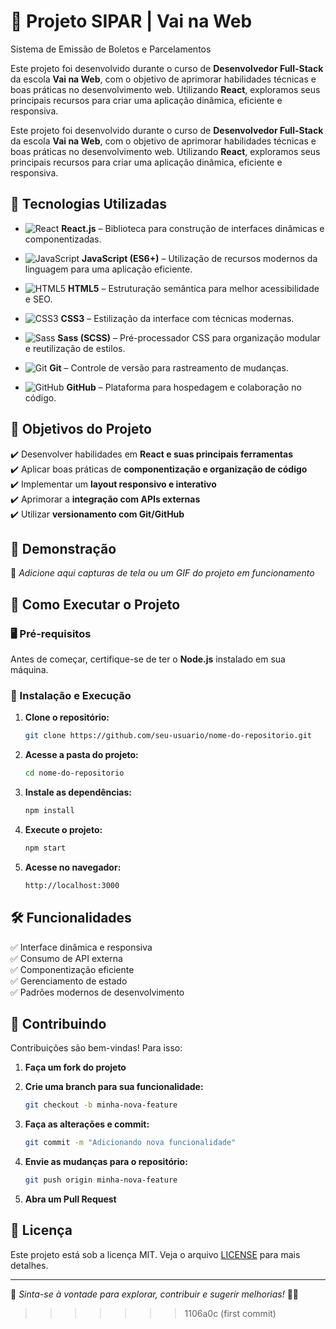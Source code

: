 # 🚀 Projeto SIPAR | Vai na Web 

Sistema de Emissão de Boletos e  Parcelamentos 

Este projeto foi desenvolvido durante o curso de **Desenvolvedor Full-Stack** da escola **Vai na Web**, com o objetivo de aprimorar habilidades técnicas e boas práticas no desenvolvimento web. Utilizando **React**, exploramos seus principais recursos para criar uma aplicação dinâmica, eficiente e responsiva.  

Este projeto foi desenvolvido durante o curso de **Desenvolvedor Full-Stack** da escola **Vai na Web**, com o objetivo de aprimorar habilidades técnicas e boas práticas no desenvolvimento web. Utilizando **React**, exploramos seus principais recursos para criar uma aplicação dinâmica, eficiente e responsiva.  

## 🚀 Tecnologias Utilizadas  

- ![React](https://img.shields.io/badge/React-20232A?style=for-the-badge&logo=react&logoColor=61DAFB) **React.js** – Biblioteca para construção de interfaces dinâmicas e componentizadas.  
- ![JavaScript](https://img.shields.io/badge/JavaScript-F7DF1E?style=for-the-badge&logo=javascript&logoColor=black) **JavaScript (ES6+)** – Utilização de recursos modernos da linguagem para uma aplicação eficiente.  
- ![HTML5](https://img.shields.io/badge/HTML5-E34F26?style=for-the-badge&logo=html5&logoColor=white) **HTML5** – Estruturação semântica para melhor acessibilidade e SEO.  
- ![CSS3](https://img.shields.io/badge/CSS3-1572B6?style=for-the-badge&logo=css3&logoColor=white) **CSS3** – Estilização da interface com técnicas modernas.  
- ![Sass](https://img.shields.io/badge/Sass-CC6699?style=for-the-badge&logo=sass&logoColor=white) **Sass (SCSS)** – Pré-processador CSS para organização modular e reutilização de estilos.  
  
- ![Git](https://img.shields.io/badge/Git-F05032?style=for-the-badge&logo=git&logoColor=white) **Git** – Controle de versão para rastreamento de mudanças.  
- ![GitHub](https://img.shields.io/badge/GitHub-181717?style=for-the-badge&logo=github&logoColor=white) **GitHub** – Plataforma para hospedagem e colaboração no código.  
 

## 🎯 Objetivos do Projeto  

✔️ Desenvolver habilidades em **React e suas principais ferramentas**  
✔️ Aplicar boas práticas de **componentização e organização de código**  
✔️ Implementar um **layout responsivo e interativo**  
✔️ Aprimorar a **integração com APIs externas**  
✔️ Utilizar **versionamento com Git/GitHub**  

## 📸 Demonstração  

📌 *Adicione aqui capturas de tela ou um GIF do projeto em funcionamento*  

## 🚀 Como Executar o Projeto  

### 🖥️ Pré-requisitos  

Antes de começar, certifique-se de ter o **Node.js** instalado em sua máquina.  

### 🔧 Instalação e Execução  

1. **Clone o repositório:**  

   ```sh
   git clone https://github.com/seu-usuario/nome-do-repositorio.git
   ```

2. **Acesse a pasta do projeto:**  

   ```sh
   cd nome-do-repositorio
   ```

3. **Instale as dependências:**  

   ```sh
   npm install
   ```

4. **Execute o projeto:**  

   ```sh
   npm start
   ```

5. **Acesse no navegador:**  

   ```sh
   http://localhost:3000
   ```

## 🛠️ Funcionalidades  

✅ Interface dinâmica e responsiva  
✅ Consumo de API externa  
✅ Componentização eficiente  
✅ Gerenciamento de estado  
✅ Padrões modernos de desenvolvimento  

## 📌 Contribuindo  

Contribuições são bem-vindas! Para isso:  

1. **Faça um fork do projeto**  
2. **Crie uma branch para sua funcionalidade:**  

   ```sh
   git checkout -b minha-nova-feature
   ```

3. **Faça as alterações e commit:**  

   ```sh
   git commit -m "Adicionando nova funcionalidade"
   ```

4. **Envie as mudanças para o repositório:**  

   ```sh
   git push origin minha-nova-feature
   ```

5. **Abra um Pull Request**  

## 📄 Licença  

Este projeto está sob a licença MIT. Veja o arquivo [LICENSE](LICENSE) para mais detalhes.  

---  

📌 *Sinta-se à vontade para explorar, contribuir e sugerir melhorias!* 🚀✨  
>>>>>>> 1106a0c (first commit)
